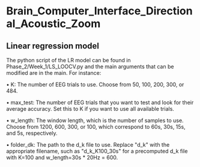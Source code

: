 # Brain_Computer_Interface_Directional_Acoustic_Zoom

## Linear regression model

The python script of the LR model can be found in Phase_2/Week_1/LS_LOOCV.py and the main arguments that can be modified are in the main. For instance:

• K: The number of EEG trials to use. Choose from 50, 100, 200, 300, or 484.

• max_test: The number of EEG trials that you want to test and look for their average accuracy. Set this to K if you want to use all available trials.

• w_length: The window length, which is the number of samples to use. Choose from 1200, 600, 300, or 100, which correspond to 60s, 30s, 15s, and 5s, respectively.

• folder_dk: The path to the d_k file to use. Replace "d_k" with the appropriate filename, such as "d_k_K100_30s" for a precomputed d_k file with K=100 and w_length=30s * 20Hz = 600.

